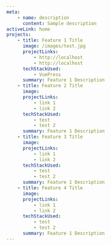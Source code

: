 ```yaml
---
meta:
    - name: description
      content: Sample description
activeLink: home
projects:
    - title: Feature 1 Title
      image: /images/test.jpg
      projectLinks:
          - http://localhost
          - http://localhost
      techStackUsed:
          - VuePress
      summary: Feature 1 Description
    - title: Feature 2 Title
      image:
      projectLinks:
          - link 1
          - link 2
      techStackUsed:
          - test
          - test 2
      summary: Feature 1 Description
    - title: Feature 3 Title
      image:
      projectLinks:
          - link 1
          - link 2
      techStackUsed:
          - test
          - test 2
      summary: Feature 1 Description
    - title: Feature 4 Title
      image:
      projectLinks:
          - link 1
          - link 2
      techStackUsed:
          - test
          - test 2
      summary: Feature 1 Description
---
```


<Home />
